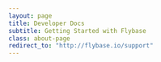 ```yaml
---
layout: page
title: Developer Docs
subtitle: Getting Started with Flybase
class: about-page
redirect_to: "http://flybase.io/support"
---
```

